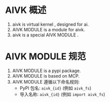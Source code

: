 # AIVK 概述

1. aivk is virtual kernel , designed for ai.
2. AIVK MODULE is a module for aivk.
3. aivk is a special AIVK MODULE . 

# AIVK MODULE 规范

1. AIVK MODULE is a pypi package.
2. AIVK MODULE is based on MCP.
3. AIVK MODULE 遵循以下命名规则:
   - PyPI 包名: `aivk_{id}` (例如 `aivk_fs`)
   - 导入名称: `aivk_{id}` (例如 `import aivk_fs`)
   